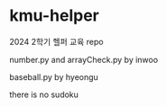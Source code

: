 # kmu-helper
2024 2학기 헬퍼 교육 repo

number.py and arrayCheck.py by inwoo

baseball.py by hyeongu

there is no sudoku

